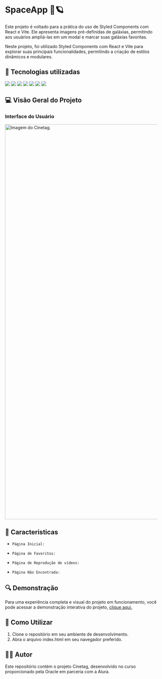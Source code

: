 
<h1> SpaceApp 🚀🪐 </h1>

<p>Este projeto é voltado para a prática do uso de Styled Components com React e Vite. Ele apresenta imagens pré-definidas de galáxias, permitindo aos usuários ampliá-las em um modal e marcar suas galáxias favoritas.

Neste projeto, foi utilizado Styled Components com React e Vite para explorar suas principais funcionalidades, permitindo a criação de estilos dinâmicos e modulares.</p>

## :dizzy: Tecnologias utilizadas

<div>
  <img src="https://img.shields.io/badge/CSS3-264de4?style=for-the-badge&logo=css3&logoColor=white">
  <img src="https://img.shields.io/badge/JavaScript-F7DF1E?style=for-the-badge&logo=javascript&logoColor=black">
  <img src="https://img.shields.io/badge/React-20232A?style=for-the-badge&logo=react&logoColor=61DAFB">
  <img src="https://img.shields.io/badge/vercel-%23000000.svg?style=for-the-badge&logo=vercel&logoColor=white">
  <img src="https://img.shields.io/badge/node.js-6DA55F?style=for-the-badge&logo=node.js&logoColor=white">
  <img src="https://img.shields.io/badge/vite-%23646CFF.svg?style=for-the-badge&logo=vite&logoColor=white">
  <img src="https://img.shields.io/badge/styled--components-DB7093?style=for-the-badge&logo=styled-components&logoColor=white">
</div>

## :computer: Visão Geral do Projeto

### Interface do Usuário

<img src="Cinetag.png"  alt="Imagem do Cinetag." width="1300">

## :hammer: Caracteristicas

- `Página Inicial:` 

- `Página de Favoritos:` 

- `Página de Reprodução de vídeos:`

- `Página Não Encontrada:` 

## :mag: Demonstração

Para uma experiência completa e visual do projeto em funcionamento, você pode acessar a demonstração interativa do projeto, [clique aqui.](https://cinetag-gamma-lemon.vercel.app/)

## :open_file_folder: Como Utilizar

1. Clone o repositório em seu ambiente de desenvolvimento.
2. Abra o arquivo index.html em seu navegador preferido.

## :student: Autor

Este repositório contém o projeto Cinetag, desenvolvido no curso proporcionado pela Oracle em parceria com a Alura.
